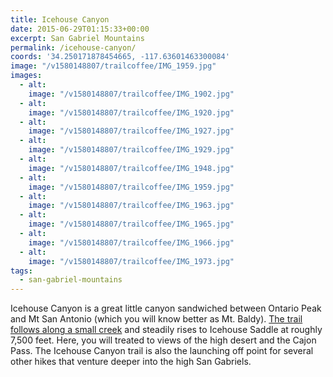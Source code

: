 ```yaml
---
title: Icehouse Canyon
date: 2015-06-29T01:15:33+00:00
excerpt: San Gabriel Mountains
permalink: /icehouse-canyon/
coords: '34.250171878454665, -117.63601463300084'
image: "/v1580148807/trailcoffee/IMG_1959.jpg"
images:
  - alt: 
    image: "/v1580148807/trailcoffee/IMG_1902.jpg"
  - alt: 
    image: "/v1580148807/trailcoffee/IMG_1920.jpg"
  - alt: 
    image: "/v1580148807/trailcoffee/IMG_1927.jpg"
  - alt: 
    image: "/v1580148807/trailcoffee/IMG_1929.jpg"
  - alt: 
    image: "/v1580148807/trailcoffee/IMG_1948.jpg"
  - alt: 
    image: "/v1580148807/trailcoffee/IMG_1959.jpg"
  - alt: 
    image: "/v1580148807/trailcoffee/IMG_1963.jpg"
  - alt: 
    image: "/v1580148807/trailcoffee/IMG_1965.jpg"
  - alt: 
    image: "/v1580148807/trailcoffee/IMG_1966.jpg"
  - alt: 
    image: "/v1580148807/trailcoffee/IMG_1973.jpg"
tags:
  - san-gabriel-mountains
---
```

Icehouse Canyon is a great little canyon sandwiched between Ontario Peak and Mt San Antonio (which you will know better as Mt. Baldy). <a href="http://www.modernhiker.com/2007/04/19/hiking-icehouse-canyon/">The trail follows along a small creek</a> and steadily rises to Icehouse Saddle at roughly 7,500 feet. Here, you will treated to views of the high desert and the Cajon Pass. The Icehouse Canyon trail is also the launching off point for several other hikes that venture deeper into the high San Gabriels.

